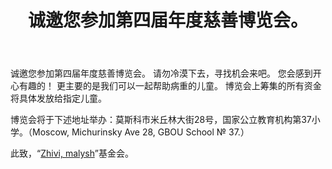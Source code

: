 ﻿---
layout: post

title: 诚邀您参加第四届年度慈善博览会。
meta: 30.10.2017
cover_img: 2017.10.30/IV_Annual_Charity_Fair.png
cover_fit: contain

category: news

lang: cn
ref: IV_Annual_Charity_Fair
---

诚邀您参加第四届年度慈善博览会。
请勿冷漠下去，寻找机会来吧。
您会感到开心有趣的！
更主要的是我们可以一起帮助病重的儿童。
博览会上筹集的所有资金将具体发放给指定儿童。

博览会将于下述地址举办：莫斯科市米丘林大街28号，国家公立教育机构第37小学。（Moscow, Michurinsky Ave 28, GBOU School № 37.）

此致，“<a href="https://fondzhivimalysh.ru/" target="_blank">Zhivi, malysh</a>”基金会。
